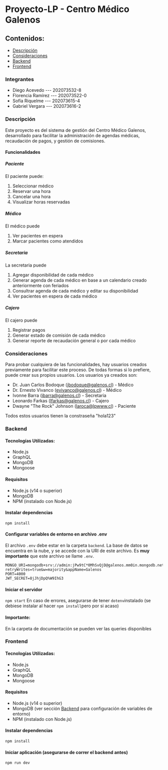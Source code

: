 # Proyecto-LP - Centro Médico Galenos
## Contenidos:
- [Descripción](#descripción)
- [Consideraciones](#consideraciones)
- [Backend](#backend)
- [Frontend](#frontend)

### Integrantes
- Diego Acevedo --- 202073532-8
- Florencia Ramírez --- 202073522-0
- Sofía Riquelme --- 202073615-4
- Gabriel Vergara --- 202073616-2

### Descripción
Este proyecto es del sistema de gestión del Centro Médico Galenos, desarrollado para facilitar la administración de agendas médicas, recaudación de pagos, y gestión de comisiones.
#### Funcionalidades
##### Paciente
El paciente puede:
1. Seleccionar médico
2. Reservar una hora
3. Cancelar una hora
4. Visualizar horas reservadas
##### Médico
El médico puede
1. Ver pacientes en espera
2. Marcar pacientes como atendidos
##### Secretaria
La secretaria puede
1. Agregar disponibilidad de cada médico
2. Generar agenda de cada médico en base a un calendario creado anteriormente con feriados
3. Consultrar agenda de cada médico y editar su disponibilidad
4. Ver pacientes en espera de cada médico
##### Cajero
El cajero puede
1. Registrar pagos
2. Generar estado de comisión de cada médico
3. Generar reporte de recaudación general o por cada médico

### Consideraciones
Para probar cualquiera de las funcionalidades, hay usuarios creados previamente para facilitar este proceso. De todas formas si lo prefiere, puede crear sus propios usuarios.
Los usuarios ya creados son:
- Dr. Juan Carlos Bodoque (jbodoque@galenos.cl) - Médico
- Dr. Ernesto Vivanco (evivanco@galenos.cl) - Médico
- Ivonne Barra (ibarra@galenos.cl) - Secretaria
- Leonardo Farkas (lfarkas@galenos.cl) - Cajero
- Dwayne "The Rock" Johnson (laroca@lpwww.cl) - Paciente

Todos estos usuarios tienen la constraseña "hola123"

### Backend
#### Tecnologías Utilizadas:
  - Node.js 
  - GraphQL 
  - MongoDB 
  - Mongoose

#### Requisitos

  - Node.js (v14 o superior)
  - MongoDB 
  - NPM (instalado con Node.js)

#### Instalar dependencias
`npm install`

#### Configurar variables de entorno en archivo .env
El archivo `.env` debe estar en la carpeta `backend`. La base de datos se encuentra en la nube, y se accede con la URI de este archivo. Es **muy importante** que este archivo se llame `.env`. 
```
MONGO_URI=mongodb+srv://admin:jPw9tC*0MhSvQjD@galenos.mm0in.mongodb.net/galenos?retryWrites=true&w=majority&appName=Galenos
PORT=4000
JWT_SECRET=8jJhjDpQ%W9IhG3
```
#### Iniciar el servidor
`npm start`
En caso de errores, asegurarse de tener `dotenv`instalado (se debiese instalar al hacer `npm install`pero por si acaso)

#### Importante:
En la carpeta de documentación se pueden ver las queries disponibles
### Frontend
#### Tecnologías Utilizadas:
  - Node.js 
  - GraphQL 
  - MongoDB 
  - Mongoose

#### Requisitos

  - Node.js (v14 o superior)
  - MongoDB (ver sección [Backend](#backend) para configuración de variables de entorno)
  - NPM (instalado con Node.js)

#### Instalar dependencias
`npm install`

#### Iniciar aplicación (asegurarse de correr el backend antes)
`npm run dev`
